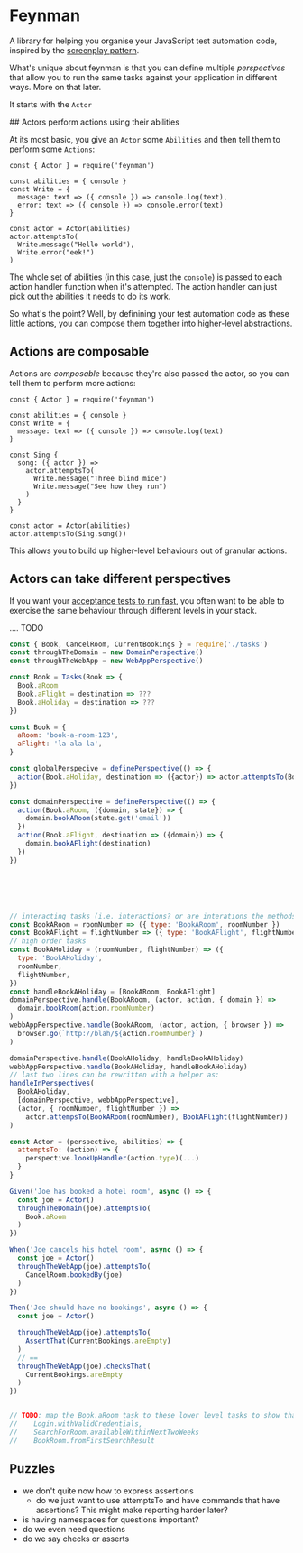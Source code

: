 # Feynman

A library for helping you organise your JavaScript test automation code, inspired by the [screenplay pattern][screenplay].

What's unique about feynman is that you can define multiple *perspectives* that allow you to run the same tasks against your
application in different ways. More on that later.

It starts with the `Actor`

## Actors perform actions using their abilities

At its most basic, you give an `Actor` some `Abilities` and then tell them to perform some `Actions`:

```
const { Actor } = require('feynman')

const abilities = { console }
const Write = {
  message: text => ({ console }) => console.log(text),
  error: text => ({ console }) => console.error(text)
}

const actor = Actor(abilities)
actor.attemptsTo(
  Write.message("Hello world"),
  Write.error("eek!")
)
```

The whole set of abilities (in this case, just the `console`) is passed to each action handler function when it's attempted. The action
handler can just pick out the abilities it needs to do its work.

So what's the point? Well, by definining your test automation code as these little actions, you can compose them together into
higher-level abstractions.

## Actions are composable

Actions are *composable* because they're also passed the actor, so you can tell them to perform more actions:

```
const { Actor } = require('feynman')

const abilities = { console }
const Write = {
  message: text => ({ console }) => console.log(text)
}

const Sing {
  song: ({ actor }) =>
    actor.attemptsTo(
      Write.message("Three blind mice")
      Write.message("See how they run")
    )
  }
}

const actor = Actor(abilities)
actor.attemptsTo(Sing.song())
```

This allows you to build up higher-level behaviours out of granular actions.

## Actors can take different perspectives

If you want your [acceptance tests to run fast](https://www.youtube.com/watch?v=Fk4rCn4YLLU), you often want to be able to exercise the same behaviour through different levels in your stack.

.... TODO

```javascript
const { Book, CancelRoom, CurrentBookings } = require('./tasks')
const throughTheDomain = new DomainPerspective()
const throughTheWebApp = new WebAppPerspective()

const Book = Tasks(Book => {
  Book.aRoom
  Book.aFlight = destination => ???
  Book.aHoliday = destination => ???
})

const Book = { 
  aRoom: 'book-a-room-123',
  aFlight: 'la ala la',
}

const globalPerspecive = definePerspective(() => {
  action(Book.aHoliday, destination => ({actor}) => actor.attemptsTo(Book.aRoom, Book.aFlight(destination)))
})

const domainPerspective = definePerspective(() => {
  action(Book.aRoom, ({domain, state}) => {
    domain.bookARoom(state.get('email'))
  })
  action(Book.aFlight, destination => ({domain}) => {
    domain.bookAFlight(destination)
  })
})






// interacting tasks (i.e. interactions? or are interations the methods called in those low-level tasks?)
const BookARoom = roomNumber => ({ type: 'BookARoom', roomNumber })
const BookAFlight = flightNumber => ({ type: 'BookAFlight', flightNumber })
// high order tasks
const BookAHoliday = (roomNumber, flightNumber) => ({
  type: 'BookAHoliday',
  roomNumber,
  flightNumber,
})
const handleBookAHoliday = [BookARoom, BookAFlight]
domainPerspective.handle(BookARoom, (actor, action, { domain }) =>
  domain.bookRoom(action.roomNumber)
)
webbAppPerspective.handle(BookARoom, (actor, action, { browser }) =>
  browser.go(`http://blah/${action.roomNumber}`)
)

domainPerspective.handle(BookAHoliday, handleBookAHoliday)
webbAppPerspective.handle(BookAHoliday, handleBookAHoliday)
// last two lines can be rewritten with a helper as:
handleInPerspectives(
  BookAHoliday,
  [domainPerspective, webbAppPerspective],
  (actor, { roomNumber, flightNumber }) =>
    actor.attempsTo(BookARoom(roomNumber), BookAFlight(flightNumber))
)

const Actor = (perspective, abilities) => {
  attemptsTo: (action) => {
    perspective.lookUpHandler(action.type)(...)
  }
} 

Given('Joe has booked a hotel room', async () => {
  const joe = Actor()
  throughTheDomain(joe).attemptsTo(
    Book.aRoom
  )
})

When('Joe cancels his hotel room', async () => {
  const joe = Actor()
  throughTheWebApp(joe).attemptsTo(
    CancelRoom.bookedBy(joe)
  )
})

Then('Joe should have no bookings', async () => {
  const joe = Actor()

  throughTheWebApp(joe).attemptsTo(
    AssertThat(CurrentBookings.areEmpty)
  )
  // ==
  throughTheWebApp(joe).checksThat(
    CurrentBookings.areEmpty
  )
})


// TODO: map the Book.aRoom task to these lower level tasks to show that tasks are composable
//    Login.withValidCredentials,
//    SearchForRoom.availableWithinNextTwoWeeks
//    BookRoom.fromFirstSearchResult
```

## Puzzles

- we don't quite now how to express assertions
  - do we just want to use attemptsTo and have commands that have assertions? This might make reporting harder later?
- is having namespaces for questions important?
- do we even need questions
- do we say checks or asserts

[screenplay]: https://ideas.riverglide.com/page-objects-refactored-12ec3541990
